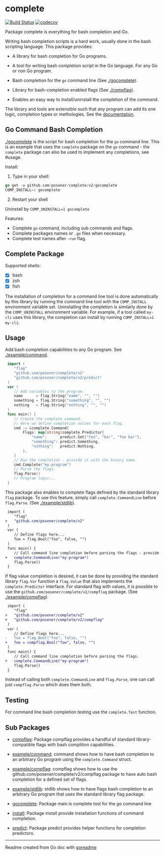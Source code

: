 # complete

[![Build Status](https://travis-ci.org/posener/complete.svg?branch=master)](https://travis-ci.org/posener/complete)
[![codecov](https://codecov.io/gh/posener/complete/branch/master/graph/badge.svg)](https://codecov.io/gh/posener/complete)

Package complete is everything for bash completion and Go.

Writing bash completion scripts is a hard work, usually done in the bash scripting language.
This package provides:

* A library for bash completion for Go programs.

* A tool for writing bash completion script in the Go language. For any Go or non Go program.

* Bash completion for the `go` command line (See [./gocomplete](./gocomplete)).

* Library for bash-completion enabled flags (See [./compflag](./compflag)).

* Enables an easy way to install/uninstall the completion of the command.

The library and tools are extensible such that any program can add its one logic, completion types
or methologies. See the [documentation](https://pkg.go.dev/github.com/posener/complete/v2?tab=doc).

## Go Command Bash Completion

[./gocomplete](./gocomplete) is the script for bash completion for the `go` command line. This is an example
that uses the `complete` package on the `go` command - the `complete` package can also be used to
implement any completions, see #usage.

Install:

1. Type in your shell:

```go
go get -u github.com/posener/complete/v2/gocomplete
COMP_INSTALL=1 gocomplete
```

2. Restart your shell

Uninstall by `COMP_UNINSTALL=1 gocomplete`

Features:

- Complete `go` command, including sub commands and flags.
- Complete packages names or `.go` files when necessary.
- Complete test names after `-run` flag.

## Complete Package

Supported shells:

- [x] bash
- [x] zsh
- [x] fish

The installation of completion for a command line tool is done automatically by this library by
running the command line tool with the `COMP_INSTALL` environment variable set. Uninstalling the
completion is similarly done by the `COMP_UNINSTALL` environment variable.
For example, if a tool called `my-cli` uses this library, the completion can install by running
`COMP_INSTALL=1 my-cli`.

## Usage

Add bash completion capabilities to any Go program. See [./example/command](./example/command).

```go
 import (
 	"flag"
 	"github.com/posener/complete/v2"
 	"github.com/posener/complete/v2/predict"
 )
 var (
 	// Add variables to the program.
 	name      = flag.String("name", "", "")
 	something = flag.String("something", "", "")
 	nothing   = flag.String("nothing", "", "")
 )
 func main() {
 	// Create the complete command.
 	// Here we define completion values for each flag.
 	cmd := &complete.Command{
	 	Flags: map[string]complete.Predictor{
 			"name":      predict.Set{"foo", "bar", "foo bar"},
 			"something": predict.Something,
 			"nothing":   predict.Nothing,
 		},
 	}
 	// Run the completion - provide it with the binary name.
 	cmd.Complete("my-program")
 	// Parse the flags.
 	flag.Parse()
 	// Program logic...
 }
```

This package also enables to complete flags defined by the standard library `flag` package.
To use this feature, simply call `complete.CommandLine` before `flag.Parse`. (See [./example/stdlib](./example/stdlib)).

```diff
 import (
 	"flag"
+	"github.com/posener/complete/v2"
 )
 var (
 	// Define flags here...
 	foo = flag.Bool("foo", false, "")
 )
 func main() {
 	// Call command line completion before parsing the flags - provide it with the binary name.
+	complete.CommandLine("my-program")
 	flag.Parse()
 }
```

If flag value completion is desired, it can be done by providing the standard library `flag.Var`
function a `flag.Value` that also implements the `complete.Predictor` interface. For standard
flag with values, it is possible to use the `github.com/posener/complete/v2/compflag` package.
(See [./example/compflag](./example/compflag)).

```diff
 import (
 	"flag"
+	"github.com/posener/complete/v2"
+	"github.com/posener/complete/v2/compflag"
 )
 var (
 	// Define flags here...
-	foo = flag.Bool("foo", false, "")
+	foo = compflag.Bool("foo", false, "")
 )
 func main() {
 	// Call command line completion before parsing the flags.
+	complete.CommandLine("my-program")
 	flag.Parse()
 }
```

Instead of calling both `complete.CommandLine` and `flag.Parse`, one can call just `compflag.Parse`
which does them both.

## Testing

For command line bash completion testing use the `complete.Test` function.

## Sub Packages

* [compflag](./compflag): Package compflag provides a handful of standard library-compatible flags with bash complition capabilities.

* [example/command](./example/command): command shows how to have bash completion to an arbitrary Go program using the `complete.Command` struct.

* [example/compflag](./example/compflag): compflag shows how to use the github.com/posener/complete/v2/compflag package to have auto bash completion for a defined set of flags.

* [example/stdlib](./example/stdlib): stdlib shows how to have flags bash completion to an arbitrary Go program that uses the standard library flag package.

* [gocomplete](./gocomplete): Package main is complete tool for the go command line

* [install](./install): Package install provide installation functions of command completion.

* [predict](./predict): Package predict provides helper functions for completion predictors.

---
Readme created from Go doc with [goreadme](https://github.com/posener/goreadme)
